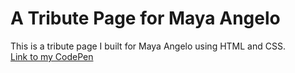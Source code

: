 # A Tribute Page for Maya Angelo
This is a tribute page I built for Maya Angelo using HTML and CSS.
<br>
[Link to my CodePen](https://codepen.io/christinichka/pen/GzVKrp)
